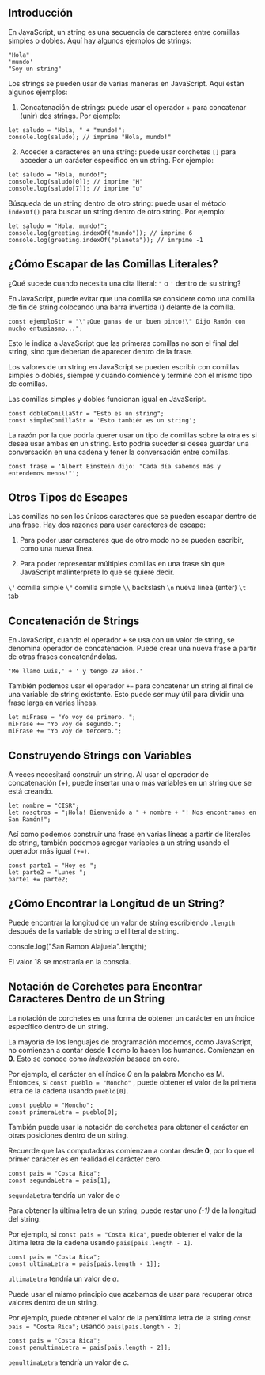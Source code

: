 ## Introducción

En JavaScript, un string es una secuencia de caracteres entre comillas simples o dobles. Aquí hay algunos ejemplos de strings:

```
"Hola"
'mundo'
"Soy un string"
```

Los strings se pueden usar de varias maneras en JavaScript. Aquí están algunos ejemplos:

1) Concatenación de strings: puede usar el operador + para concatenar (unir) dos strings. Por ejemplo:

```
let saludo = "Hola, " + "mundo!";
console.log(saludo); // imprime "Hola, mundo!"
```

2) Acceder a caracteres en una string: puede usar corchetes ```[]``` para acceder a un carácter específico en un string. Por ejemplo:

```
let saludo = "Hola, mundo!";
console.log(saludo[0]); // imprime "H"
console.log(saludo[7]); // imprime "u"
```

Búsqueda de un string dentro de otro string: puede usar el método ```indexOf()``` para buscar un string dentro de otro string. Por ejemplo:

```
let saludo = "Hola, mundo!";
console.log(greeting.indexOf("mundo")); // imprime 6
console.log(greeting.indexOf("planeta")); // imrpime -1
```

## ¿Cómo Escapar de las Comillas Literales?

¿Qué sucede cuando necesita una cita literal: ```"``` o ```'``` dentro de su string?

En JavaScript, puede evitar que una comilla se considere como una comilla de fin de string colocando una barra invertida (\) delante de la comilla.

```
const ejemploStr = "\"¡Que ganas de un buen pinto!\" Dijo Ramón con mucho entusiasmo...";
```

Esto le indica a JavaScript que las primeras comillas no son el final del string, sino que deberían de aparecer dentro de la frase.

Los valores de un string en JavaScript se pueden escribir con comillas simples o dobles, siempre y cuando comience y termine con el mismo tipo de comillas. 

Las comillas simples y dobles funcionan igual en JavaScript.

```
const dobleComillaStr = "Esto es un string"; 
const simpleComillaStr = 'Esto también es un string';
```

La razón por la que podría querer usar un tipo de comillas sobre la otra es si desea usar ambas en un string. Esto podría suceder si desea guardar una conversación en una cadena y tener la conversación entre comillas.

```
const frase = 'Albert Einstein dijo: "Cada día sabemos más y entendemos menos!"';
```

## Otros Tipos de Escapes

Las comillas no son los únicos caracteres que se pueden escapar dentro de una frase. Hay dos razones para usar caracteres de escape:

1. Para poder usar caracteres que de otro modo no se pueden escribir, como una nueva línea.

2. Para poder representar múltiples comillas en una frase sin que JavaScript malinterprete lo que se quiere decir.

`\'` comilla simple
`\"` comilla simple
`\\` backslash
`\n` nueva linea (enter)
`\t` tab

## Concatenación de Strings

En JavaScript, cuando el operador `+` se usa con un valor de string, se denomina operador de concatenación. Puede crear una nueva frase a partir de otras frases concatenándolas.

```
'Me llamo Luis,' + ' y tengo 29 años.'
```

También podemos usar el operador `+=` para concatenar un string al final de una variable de string existente. Esto puede ser muy útil para dividir una frase larga en varias líneas.

```
let miFrase = "Yo voy de primero. ";
miFrase += "Yo voy de segundo.";
miFrase += "Yo voy de tercero.";
```

## Construyendo Strings con Variables

A veces necesitará construir un string. Al usar el operador de concatenación (+), puede insertar una o más variables en un string que se está creando.

```
let nombre = "CISR";
let nosotros = "¡Hola! Bienvenido a " + nombre + "! Nos encontramos en San Ramón!";
```

Así como podemos construir una frase en varias líneas a partir de literales de string, también podemos agregar variables a un string usando el operador más igual `(+=)`.

```
const parte1 = "Hoy es ";
let parte2 = "Lunes ";
parte1 += parte2;
```

## ¿Cómo Encontrar la Longitud de un String?

Puede encontrar la longitud de un valor de string escribiendo `.length` después de la variable de string o el literal de string.

console.log("San Ramon Alajuela".length);

El valor 18 se mostraría en la consola.

## Notación de Corchetes para Encontrar Caracteres Dentro de un String

La notación de corchetes es una forma de obtener un carácter en un índice específico dentro de un string.

La mayoría de los lenguajes de programación modernos, como JavaScript, no comienzan a contar desde **1** como lo hacen los humanos. Comienzan en **0**. Esto se conoce como _indexación_ basada en cero.

Por ejemplo, el carácter en el índice _0_ en la palabra Moncho es M. Entonces, si `const pueblo = "Moncho"` , puede obtener el valor de la primera letra de la cadena usando `pueblo[0]`.

```
const pueblo = "Moncho";
const primeraLetra = pueblo[0];
```

También puede usar la notación de corchetes para obtener el carácter en otras posiciones dentro de un string.

Recuerde que las computadoras comienzan a contar desde **0**, por lo que el primer carácter es en realidad el carácter cero.

```
const pais = "Costa Rica";
const segundaLetra = pais[1];
```

```segundaLetra``` tendría un valor de *o*

Para obtener la última letra de un string, puede restar uno *(-1)* de la longitud del string.

Por ejemplo, si ```const pais = "Costa Rica"```, puede obtener el valor de la última letra de la cadena usando ```pais[pais.length - 1]```.

```
const pais = "Costa Rica";
const ultimaLetra = pais[pais.length - 1]];
```

```ultimaLetra``` tendría un valor de *a*.

Puede usar el mismo principio que acabamos de usar para recuperar otros valores dentro de un string.

Por ejemplo, puede obtener el valor de la penúltima letra de la string ```const pais = "Costa Rica";``` usando ```pais[pais.length - 2]```

```
const pais = "Costa Rica";
const penultimaLetra = pais[pais.length - 2]];
```

```penultimaLetra``` tendría un valor de *c*.

